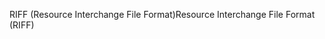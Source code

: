 <span data-ttu-id="0f486-101">RIFF (Resource Interchange File Format)</span><span class="sxs-lookup"><span data-stu-id="0f486-101">Resource Interchange File Format (RIFF)</span></span>